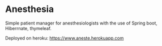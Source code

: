 # Anesthesia

Simple patient manager for anesthesiologists with the use of Spring boot, Hiberrnate, thymeleaf.

Deployed on heroku:
https://www.aneste.herokuapp.com
